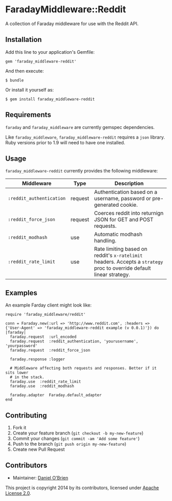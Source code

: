 # FaradayMiddleware::Reddit

A collection of Faraday middleware for use with the Reddit API.

## Installation

Add this line to your application's Gemfile:

    gem 'faraday_middleware-reddit'

And then execute:

    $ bundle

Or install it yourself as:

    $ gem install faraday_middleware-reddit

## Requirements

`faraday` and `faraday_middleware` are currently gemspec dependencies.

Like `faraday_middleware`, `faraday_middleware-reddit` requires a `json` library. Ruby versions prior to 1.9 will need to have one installed.

## Usage

`faraday_middleware-reddit` currently provides the following middleware:

| Middleware | Type | Description |
| --- | --- | --- |
| `:reddit_authentication` | request | Authentication based on a username, password or pre-generated cookie. |
| `:reddit_force_json` | request | Coerces reddit into returnign JSON for GET and POST requests. |
| `:reddit_modhash` | use | Automatic modhash handling. |
| `:reddit_rate_limit` | use | Rate limiting based on reddit's `x-ratelimit` headers. Accepts a `strategy` proc to override default linear strategy. |

## Examples

An example Farday client might look like:

    require 'faraday_middleware/reddit'

    conn = Faraday.new(:url => 'http://www.reddit.com', :headers => {'User-Agent' => 'faraday_middleware-reddit example (v 0.0.1)'}) do |faraday|
      faraday.request  :url_encoded
      faraday.request  :reddit_authentication, 'yourusername', 'yourpassword'
      faraday.request  :reddit_force_json

      faraday.response :logger

      # Middleware affecting both requests and responses. Better if it sits lower
      # in the stack.
      faraday.use  :reddit_rate_limit
      faraday.use  :reddit_modhash

      faraday.adapter  Faraday.default_adapter
    end

## Contributing

1. Fork it
2. Create your feature branch (`git checkout -b my-new-feature`)
3. Commit your changes (`git commit -am 'Add some feature'`)
4. Push to the branch (`git push origin my-new-feature`)
5. Create new Pull Request

Contributors
------------

  * Maintainer: [Daniel O'Brien](http://github.com/dobs)

This project is copyright 2014 by its contributors, licensed under [Apache License 2.0](https://github.com/dobs/faraday_middleware-reddit/blob/master/LICENSE).
